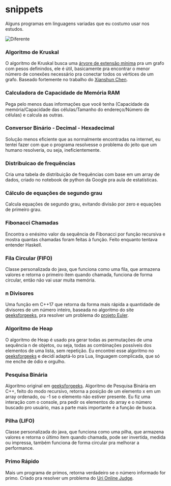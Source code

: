 # snippets

Alguns programas em linguagens variadas que eu costumo usar nos estudos.

![Diferente](https://catracalivre.com.br/wp-content/uploads/2016/11/meme-10-450x487.jpg)

### Algoritmo de Kruskal
O algoritmo de Kruskal busca uma [árvore de extensão mínima](https://pt.wikipedia.org/wiki/%C3%81rvore_de_extens%C3%A3o_m%C3%ADnima) pra um grafo com pesos definindos, ele é útil, basicamente pra encontrar o menor número de conexões necessário pra conectar todos os vértices de um grafo. Baseado fortemente no trabalho do [Xianshun Chen](https://github.com/chen0040/lua-graph/find/master).

### Calculadora de Capacidade de Memória RAM
Pega pelo menos duas informações que você tenha (Capacidade da memória/Capacidade das células/Tamanho do endereço/Número de células) e calcula as outras.

### Conversor Binário - Decimal - Hexadecimal
Solução menos eficiente que as normalmente encontradas na internet, eu tentei fazer com que o programa resolvesse o problema do jeito que um humano resolveria, ou seja, ineficientemente.

### Distribuicao de frequências
Cria uma tabela de distribuição de frequências com base em um array de dados, criado no notebook de python da Google pra aula de estatísticas.

### Cálculo de equações de segundo grau
Calcula equações de segundo grau, evitando divisão por zero e equações de primeiro grau.

### Fibonacci Chamadas
Encontra o enésimo valor da sequência de Fibonacci por função recursiva e mostra quantas chamadas foram feitas à função. Feito enquanto tentava entender Haskell.

### Fila Circular (FIFO)
Classe personalizada do java, que funciona como uma fila, que armazena valores e retorna o primeiro item quando chamada, funciona de forma circular, então não vai usar muita memória.

### n Divisores
Uma função em C++17 que retorna da forma mais rápida a quantidade de divisores de um número inteiro, baseada no algoritmo do site [geeksforgeeks](https://www.geeksforgeeks.org/count-divisors-n-on13/), pra resolver um problema do [projeto Euler](https://projecteuler.net).

### Algoritmo de Heap
O algoritmo de Heap é usado pra gerar todas as permutações de uma sequência n de objetos, ou seja, todas as combinações possíveis dos elementos de uma lista, sem repetição. Eu encontrei esse algoritmo no [geeksforgeeks](https://www.geeksforgeeks.org/heaps-algorithm-for-generating-permutations/) e decidí adaptá-lo pra Lua, linguagem complicada, que só me enche de ódio e orgulho.

### Pesquisa Binária
Algoritmo original em [geeksforgeeks](https://www.geeksforgeeks.org/binary-search/). Algoritmo de Pesquisa Binária em C++, feito do modo recursivo, retorna a posição de um elemento x em um array ordenado, ou -1 se o elemento não estiver presente. Eu fiz uma interação com o console, pra pedir os elementos do array e o número buscado pro usuário, mas a parte mais importante é a função de busca.

### Pilha (LIFO)
Classe personalizada do java, que funciona como uma pilha, que armazena valores e retorna o último item quando chamada, pode ser invertida, medida ou impressa, também funciona de forma circular pra melhorar a performance.

### Primo Rápido
Mais um programa de primos, retorna verdadeiro se o número informado for primo. Criado pra resolver um problema do [Uri Online Judge](https://www.urionlinejudge.com.br).
